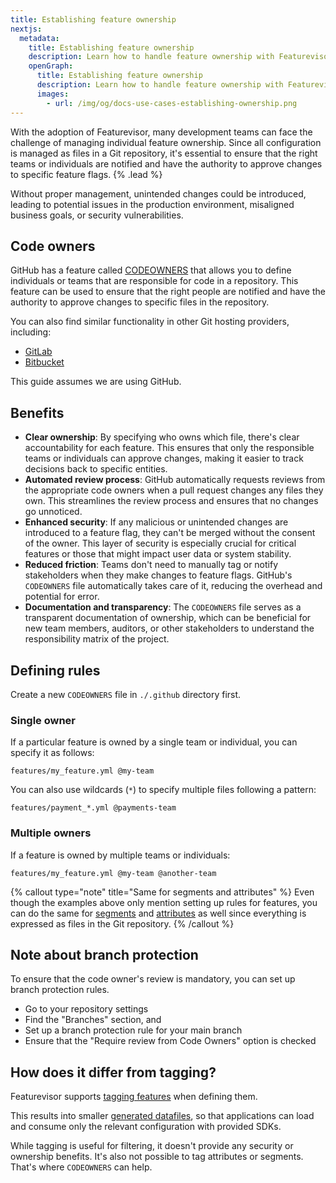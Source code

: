 ```yaml
---
title: Establishing feature ownership
nextjs:
  metadata:
    title: Establishing feature ownership
    description: Learn how to handle feature ownership with Featurevisor
    openGraph:
      title: Establishing feature ownership
      description: Learn how to handle feature ownership with Featurevisor
      images:
        - url: /img/og/docs-use-cases-establishing-ownership.png
---
```


With the adoption of Featurevisor, many development teams can face the challenge of managing individual feature ownership. Since all configuration is managed as files in a Git repository, it's essential to ensure that the right teams or individuals are notified and have the authority to approve changes to specific feature flags. {% .lead %}

Without proper management, unintended changes could be introduced, leading to potential issues in the production environment, misaligned business goals, or security vulnerabilities.

## Code owners

GitHub has a feature called [CODEOWNERS](https://docs.github.com/en/github/creating-cloning-and-archiving-repositories/about-code-owners) that allows you to define individuals or teams that are responsible for code in a repository. This feature can be used to ensure that the right people are notified and have the authority to approve changes to specific files in the repository.

You can also find similar functionality in other Git hosting providers, including:

- [GitLab](https://docs.gitlab.com/ee/user/project/codeowners/)
- [Bitbucket](https://support.atlassian.com/bitbucket-cloud/docs/use-code-owners-to-define-owners-for-files-and-directories/)

This guide assumes we are using GitHub.

## Benefits

- **Clear ownership**: By specifying who owns which file, there's clear accountability for each feature. This ensures that only the responsible teams or individuals can approve changes, making it easier to track decisions back to specific entities.
- **Automated review process**: GitHub automatically requests reviews from the appropriate code owners when a pull request changes any files they own. This streamlines the review process and ensures that no changes go unnoticed.
- **Enhanced security**: If any malicious or unintended changes are introduced to a feature flag, they can't be merged without the consent of the owner. This layer of security is especially crucial for critical features or those that might impact user data or system stability.
- **Reduced friction**: Teams don't need to manually tag or notify stakeholders when they make changes to feature flags. GitHub's `CODEOWNERS` file automatically takes care of it, reducing the overhead and potential for error.
- **Documentation and transparency**: The `CODEOWNERS` file serves as a transparent documentation of ownership, which can be beneficial for new team members, auditors, or other stakeholders to understand the responsibility matrix of the project.

## Defining rules

Create a new `CODEOWNERS` file in `./.github` directory first.

### Single owner

If a particular feature is owned by a single team or individual, you can specify it as follows:

```{% path="./.github/CODEOWNERS" %}
features/my_feature.yml @my-team
```

You can also use wildcards (`*`) to specify multiple files following a pattern:

```{% path="./.github/CODEOWNERS" %}
features/payment_*.yml @payments-team
```

### Multiple owners

If a feature is owned by multiple teams or individuals:

```{% path="./.github/CODEOWNERS" %}
features/my_feature.yml @my-team @another-team
```

{% callout type="note" title="Same for segments and attributes" %}
Even though the examples above only mention setting up rules for features, you can do the same for [segments](/docs/segments) and [attributes](/docs/attributes) as well since everything is expressed as files in the Git repository.
{% /callout %}

## Note about branch protection

To ensure that the code owner's review is mandatory, you can set up branch protection rules.

- Go to your repository settings
- Find the "Branches" section, and
- Set up a branch protection rule for your main branch
- Ensure that the "Require review from Code Owners" option is checked

## How does it differ from tagging?

Featurevisor supports [tagging features](/docs/features/#tags) when defining them.

This results into smaller [generated datafiles](/docs/building-datafiles), so that applications can load and consume only the relevant configuration with provided SDKs.

While tagging is useful for filtering, it doesn't provide any security or ownership benefits. It's also not possible to tag attributes or segments. That's where `CODEOWNERS` can help.
